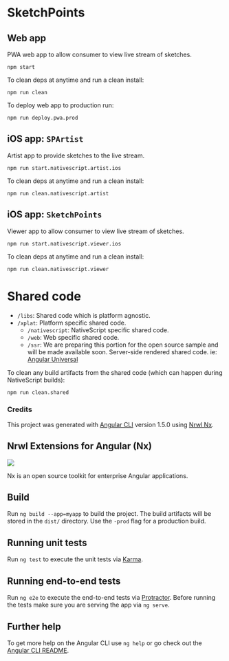 # SketchPoints

## Web app

PWA web app to allow consumer to view live stream of sketches.

```
npm start
```
To clean deps at anytime and run a clean install:

```
npm run clean
```

To deploy web app to production run:

```
npm run deploy.pwa.prod
```

## iOS app: `SPArtist`
  
Artist app to provide sketches to the live stream.

```
npm run start.nativescript.artist.ios
```

To clean deps at anytime and run a clean install:

```
npm run clean.nativescript.artist
```

## iOS app: `SketchPoints`
  
Viewer app to allow consumer to view live stream of sketches.

```
npm run start.nativescript.viewer.ios
```

To clean deps at anytime and run a clean install:

```
npm run clean.nativescript.viewer
```

# Shared code

  * `/libs`: Shared code which is platform agnostic.
  * `/xplat`: Platform specific shared code.
    * `/nativescript`: NativeScript specific shared code.
    * `/web`: Web specific shared code.
    * `/ssr`: We are preparing this portion for the open source sample and will be made available soon. Server-side rendered shared code. ie: [Angular Universal](https://universal.angular.io/)

To clean any build artifacts from the shared code (which can happen during NativeScript builds):

```
npm run clean.shared
```

### Credits

This project was generated with [Angular CLI](https://github.com/angular/angular-cli) version 1.5.0 using [Nrwl Nx](https://nrwl.io/nx).

## Nrwl Extensions for Angular (Nx)

<a href="https://nrwl.io/nx"><img src="https://preview.ibb.co/mW6sdw/nx_logo.png"></a>

Nx is an open source toolkit for enterprise Angular applications.

## Build

Run `ng build --app=myapp` to build the project. The build artifacts will be stored in the `dist/` directory. Use the `-prod` flag for a production build.

## Running unit tests

Run `ng test` to execute the unit tests via [Karma](https://karma-runner.github.io).

## Running end-to-end tests

Run `ng e2e` to execute the end-to-end tests via [Protractor](http://www.protractortest.org/).
Before running the tests make sure you are serving the app via `ng serve`.

## Further help

To get more help on the Angular CLI use `ng help` or go check out the [Angular CLI README](https://github.com/angular/angular-cli/blob/master/README.md).
